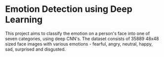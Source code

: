 # Emotion Detection using Deep Learning
This project aims to classify the emotion on a person's face into one of seven categories, using deep CNN's.
The dataset consists of 35889 48x48 sized face images with various emotions - fearful, angry, neutral, happy, sad, surprised and disgusted. 

